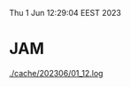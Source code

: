 Thu  1 Jun 12:29:04 EEST 2023
# JAM
<a href='./cache/202306/01_12.log'>./cache/202306/01_12.log</a>

